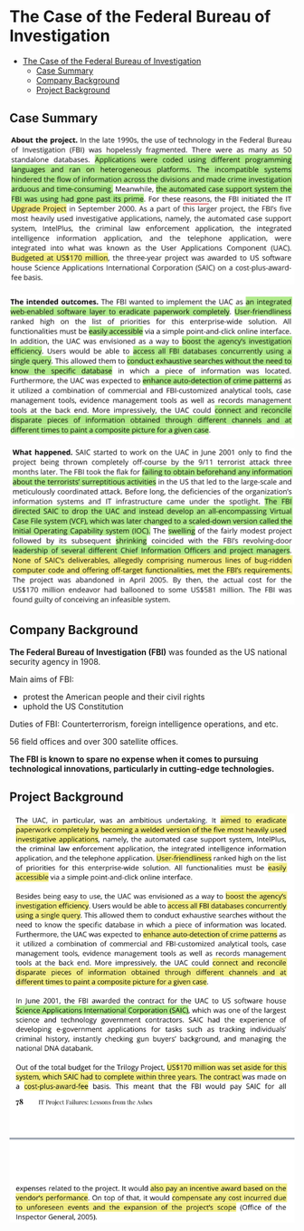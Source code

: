 # The Case of the Federal Bureau of Investigation

* [The Case of the Federal Bureau of Investigation](#The-Case-of-the-Federal-Bureau-of-Investigation)
  * [Case Summary](#Case-Summary)
  * [Company Background](#Company-Background)
  * [Project Background](#Project-Background)

## Case Summary

![about-the-project](pics/about-the-project.jpg)

![The intended outcomes](pics/the-intended-outcomes.jpg)

![What happened](pics/what-happened.jpg)

## Company Background

**The Federal Bureau of Investigation (FBI)** was founded as the US national security agency in 1908.

Main aims of FBI:

* protest the American people and their civil rights
* uphold the US Constitution

Duties of FBI: Counterterrorism, foreign intelligence operations, and etc.

56 field offices and over 300 satellite offices.

**The FBI is known to spare no expense when it comes to pursuing technological innovations, particularly in cutting-edge technologies.**

## Project Background

![Project Background](pics/project-background.jpg)

